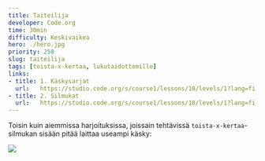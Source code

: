 ```yaml
---
title: Taiteilija
developer: Code.org
time: 30min
difficulty: Keskivaikea
hero: ./hero.jpg
priority: 250
slug: taiteilija
tags: [toista-x-kertaa, lukutaidottomille]
links:
- title: 1. Käskysarjat
  url:   https://studio.code.org/s/course1/lessons/10/levels/1?lang=fi-FI
- title: 2. Silmukat
  url:   https://studio.code.org/s/course1/lessons/18/levels/1?lang=fi-FI
---
```



Toisin kuin aiemmissa harjoituksissa, joissain tehtävissä `toista-x-kertaa`-silmukan sisään pitää laittaa useampi käsky:

![](/artist/useampi_kasky_silmukassa.png)
